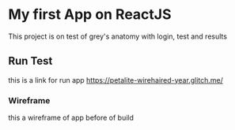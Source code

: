 # My first App on ReactJS

This project is on test of grey's anatomy with login, test and results

## Run Test

this is a link for run app https://petalite-wirehaired-year.glitch.me/

### Wireframe

this a wireframe of app before of build

